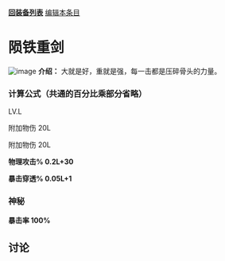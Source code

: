 [**回装备列表**](index.md)  [编辑本条目](https://github.com/GuguTown/Wiki/edit/main/equip/陨铁重剑.md) 
# 陨铁重剑
![image](https://user-images.githubusercontent.com/35645329/193962280-e133c376-28d5-4fba-a3c6-c895a9d060c8.png) **介绍：** 大就是好，重就是强，每一击都是压碎骨头的力量。   
### 计算公式（共通的百分比乘部分省略）
LV.L   

附加物伤 20L   

附加物伤 20L   

**物理攻击% 0.2L+30**   

**暴击穿透% 0.05L+1**     

### 神秘
**暴击率 100%**

## 讨论
<script  src="https://utteranc.es/client.js" repo="GuguTown/Discuss" issue-term="pathname" theme="github-light" crossorigin="anonymous" async></script>
